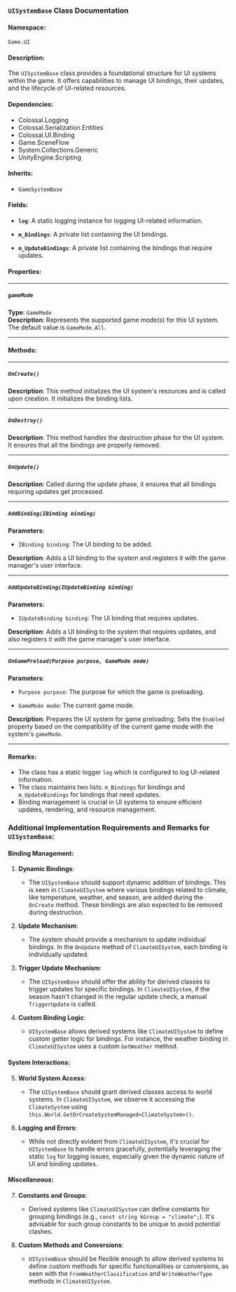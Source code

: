 ### `UISystemBase` Class Documentation

#### Namespace:
`Game.UI`

#### Description:
The `UISystemBase` class provides a foundational structure for UI systems within the game. It offers capabilities to manage UI bindings, their updates, and the lifecycle of UI-related resources.

#### Dependencies:
- Colossal.Logging
- Colossal.Serialization.Entities
- Colossal.UI.Binding
- Game.SceneFlow
- System.Collections.Generic
- UnityEngine.Scripting

#### Inherits:
- `GameSystemBase`

#### Fields:

- **`log`**: A static logging instance for logging UI-related information.

- **`m_Bindings`**: A private list containing the UI bindings.

- **`m_UpdateBindings`**: A private list containing the bindings that require updates.

#### Properties:

---

##### `gameMode`

**Type**: `GameMode`  
**Description**: Represents the supported game mode(s) for this UI system. The default value is `GameMode.All`.

---

#### Methods:

---

##### `OnCreate()`

**Description**: This method initializes the UI system's resources and is called upon creation. It initializes the binding lists.

---

##### `OnDestroy()`

**Description**: This method handles the destruction phase for the UI system. It ensures that all the bindings are properly removed.

---

##### `OnUpdate()`

**Description**: Called during the update phase, it ensures that all bindings requiring updates get processed.

---

##### `AddBinding(IBinding binding)`

**Parameters**:  
- `IBinding binding`: The UI binding to be added.

**Description**: Adds a UI binding to the system and registers it with the game manager's user interface.

---

##### `AddUpdateBinding(IUpdateBinding binding)`

**Parameters**:  
- `IUpdateBinding binding`: The UI binding that requires updates.

**Description**: Adds a UI binding to the system that requires updates, and also registers it with the game manager's user interface.

---

##### `OnGamePreload(Purpose purpose, GameMode mode)`

**Parameters**:  
- `Purpose purpose`: The purpose for which the game is preloading.
  
- `GameMode mode`: The current game mode.

**Description**: Prepares the UI system for game preloading. Sets the `Enabled` property based on the compatibility of the current game mode with the system's `gameMode`.

---

#### Remarks:

- The class has a static logger `log` which is configured to log UI-related information.
- The class maintains two lists: `m_Bindings` for bindings and `m_UpdateBindings` for bindings that need updates.
- Binding management is crucial in UI systems to ensure efficient updates, rendering, and resource management.

### Additional Implementation Requirements and Remarks for `UISystemBase`:

#### Binding Management:

1. **Dynamic Bindings**:
    - The `UISystemBase` should support dynamic addition of bindings. This is seen in `ClimateUISystem` where various bindings related to climate, like temperature, weather, and season, are added during the `OnCreate` method. These bindings are also expected to be removed during destruction.
    
2. **Update Mechanism**:
    - The system should provide a mechanism to update individual bindings. In the `OnUpdate` method of `ClimateUISystem`, each binding is individually updated.
    
3. **Trigger Update Mechanism**: 
    - The `UISystemBase` should offer the ability for derived classes to trigger updates for specific bindings. In `ClimateUISystem`, if the season hasn't changed in the regular update check, a manual `TriggerUpdate` is called.

4. **Custom Binding Logic**:
    - `UISystemBase` allows derived systems like `ClimateUISystem` to define custom getter logic for bindings. For instance, the weather binding in `ClimateUISystem` uses a custom `GetWeather` method.

#### System Interactions:

5. **World System Access**:
    - The `UISystemBase` should grant derived classes access to world systems. In `ClimateUISystem`, we observe it accessing the `ClimateSystem` using `this.World.GetOrCreateSystemManaged<ClimateSystem>()`.

6. **Logging and Errors**:
    - While not directly evident from `ClimateUISystem`, it's crucial for `UISystemBase` to handle errors gracefully, potentially leveraging the static `log` for logging issues, especially given the dynamic nature of UI and binding updates.

#### Miscellaneous:

7. **Constants and Groups**:
    - Derived systems like `ClimateUISystem` can define constants for grouping bindings (e.g., `const string kGroup = "climate";`). It's advisable for such group constants to be unique to avoid potential clashes.

8. **Custom Methods and Conversions**:
    - `UISystemBase` should be flexible enough to allow derived systems to define custom methods for specific functionalities or conversions, as seen with the `FromWeatherClassification` and `WriteWeatherType` methods in `ClimateUISystem`.